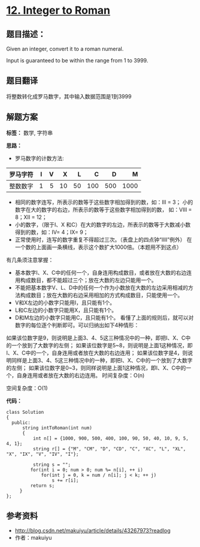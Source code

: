 # [12. Integer to Roman](https://leetcode.com/problems/integer-to-roman/description/)

## 题目描述：

Given an integer, convert it to a roman numeral.

Input is guaranteed to be within the range from 1 to 3999.

## 题目翻译

将整数转化成罗马数字，其中输入数据范围是1到3999


## 解题方案

**标签：** 数学, 字符串

**思路：**
 
 - 罗马数字的计数方法:
 
| 罗马字符      | I  | V |  X  | L  | C  | D  | M |
| -------- |:---:| ----:| ----:| ----:| ----:| ----:| ----:|
| 整数数字  |  1 |  5 |  10 | 50 | 100 |500| 1000|

- 相同的数字连写，所表示的数等于这些数字相加得到的数，如：III = 3；
小的数字在大的数字的右边，所表示的数等于这些数字相加得到的数， 如：VIII = 8；XII = 12；
- 小的数字，（限于I、X 和C）在大的数字的左边，所表示的数等于大数减小数得到的数，如：IV= 4；IX= 9；
- 正常使用时，连写的数字重复不得超过三次。（表盘上的四点钟“IIII”例外）
在一个数的上面画一条横线，表示这个数扩大1000倍。（本题用不到这点）

有几条须注意掌握：

- 基本数字I、X、C中的任何一个，自身连用构成数目，或者放在大数的右边连用构成数目，都不能超过三个；放在大数的左边只能用一个。
- 不能把基本数字V、L、D中的任何一个作为小数放在大数的左边采用相减的方法构成数目；放在大数的右边采用相加的方式构成数目，只能使用一个。
- V和X左边的小数字只能用I，且只能有1个。
- L和C左边的小数字只能用X，且只能有1个。
- D和M左边的小数字只能用C，且只能有1个。
看懂了上面的规则后，就可以对数字的每位逐个判断即可。可以归纳出如下4种情形：

如果该位数字是9，则说明是上面3、4、5这三种情况中的一种，即把I、X、C中的一个放到了大数字的左侧；
如果该位数字是5~8，则说明是上面1这种情况，即I、X、C中的一个，自身连用或者放在大数的右边连用；
如果该位数字是4，则说明同样是上面3、4、5这三种情况中的一种，即把I、X、C中的一个放到了大数字的左侧；
如果该位数字是0~3，则同样说明是上面1这种情况，即I、X、C中的一个，自身连用或者放在大数的右边连用。
时间复杂度：O(n)

空间复杂度：O(1)

**代码：**

```
class Solution
{
  public:
      string intToRoman(int num)
      {
          int n[] = {1000, 900, 500, 400, 100, 90, 50, 40, 10, 9, 5, 4, 1};
          string r[] = {"M", "CM", "D", "CD", "C", "XC", "L", "XL", "X", "IX", "V", "IV", "I"};
          
          string s = "";
         for(int i = 0; num > 0; num %= n[i], ++ i)
             for(int j = 0, k = num / n[i]; j < k; ++ j)
                 s += r[i];
         return s;
     }
};
```
 
## 参考资料

- http://blog.csdn.net/makuiyu/article/details/43267973?readlog
- 作者：makuiyu